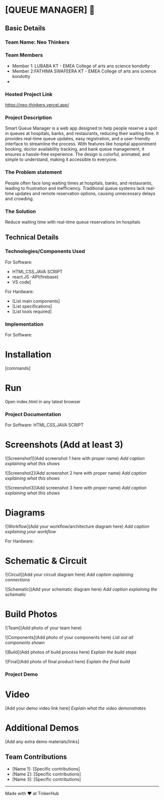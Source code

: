 # [QUEUE MANAGER] 🎯


## Basic Details
### Team Name: Neo Thinkers


### Team Members
- Member 1: LUBABA KT - EMEA College of arts ans science kondotty
- Member 2:FATHIMA SWAFEERA KT -  EMEA College of arts ans science kondotty
-

### Hosted Project Link
https://neo-thinkers.vercel.app/

### Project Description
Smart Queue Manager is a web app designed to help people reserve a spot in queues at hospitals, banks, and restaurants, reducing their waiting time. It provides real-time queue updates, easy registration, and a user-friendly interface to streamline the process. With features like hospital appointment booking, doctor availability tracking, and bank queue management, it ensures a hassle-free experience. The design is colorful, animated, and simple to understand, making it accessible to everyone.

### The Problem statement
People often face long waiting times at hospitals, banks, and restaurants, leading to frustration and inefficiency. Traditional queue systems lack real-time updates and remote reservation options, causing unnecessary delays and crowding.

### The Solution
 Reduce waiting time with real-time queue reservations im hospitals

## Technical Details
### Technologies/Components Used
For Software:
- HTML,CSS,JAVA SCRIPT
- react.JS
-API(firebase)
- VS code]

For Hardware:
- [List main components]
- [List specifications]
- [List tools required]

### Implementation
For Software:
# Installation
[commands]

# Run
0pen index.html in any latest browser

### Project Documentation
For Software:
HTML,CSS,JAVA SCRIPT

# Screenshots (Add at least 3)
![Screenshot1](Add screenshot 1 here with proper name)
*Add caption explaining what this shows*

![Screenshot2](Add screenshot 2 here with proper name)
*Add caption explaining what this shows*

![Screenshot3](Add screenshot 3 here with proper name)
*Add caption explaining what this shows*

# Diagrams
![Workflow](Add your workflow/architecture diagram here)
*Add caption explaining your workflow*

For Hardware:

# Schematic & Circuit
![Circuit](Add your circuit diagram here)
*Add caption explaining connections*

![Schematic](Add your schematic diagram here)
*Add caption explaining the schematic*

# Build Photos
![Team](Add photo of your team here)


![Components](Add photo of your components here)
*List out all components shown*

![Build](Add photos of build process here)
*Explain the build steps*

![Final](Add photo of final product here)
*Explain the final build*

### Project Demo
# Video
[Add your demo video link here]
*Explain what the video demonstrates*

# Additional Demos
[Add any extra demo materials/links]

## Team Contributions
- [Name 1]: [Specific contributions]
- [Name 2]: [Specific contributions]
- [Name 3]: [Specific contributions]

---
Made with ❤️ at TinkerHub
